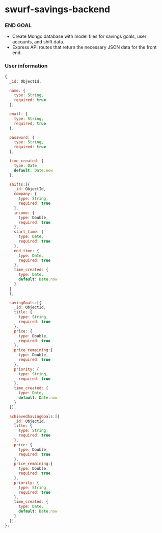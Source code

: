 # swurf-savings-backend

### END GOAL

- Create Mongo database with model files for savings goals, user accounts, and shift data.
- Express API routes that return the necessary JSON data for the front end. 



### User information 
```javascript
{
  _id: ObjectId,

  name: {
    type: String,
    required: true
  },

  email: {
    type: String,
    required: true
  },

  password: {
    type: String,
    required: true
  },

  time_created: {
    type: Date,
    default: Date.now
  },

  shifts:[{
    _id: ObjectId,
    company: {
      type: String,
      required: true
    },
    income: {
      type: Double,
      required: true
    },
    start_time: {
      type: Date,
      required: true
    },
    end_time: {
      type: Date,
      required: true
    },
    time_created: {
      type: Date,
      default: Date.now
    }
  }
  ],

  savingGoals:[{
    _id: ObjectId,
    title: {
      type: String,
      required: true
    },
    price: {
      type: Double,
      required: true
    },
    price_remaining:{
      type: Double,
      required: true
    },
    priority: {
      type: String,
      required: true
    },
    time_created: {
      type: Date,
      default: Date.now
    }
  }],

  achievedSavingGoals:[{
    _id: ObjectId,
    title: {
      type: String,
      required: true
    },
    price: {
      type: Double,
      required: true
    },
    price_remaining:{
      type: Double,
      required: true
    },
    priority: {
      type: String,
      required: true
    },
    time_created: {
      type: Date,
      default: Date.now
    }
  }],
};
```
